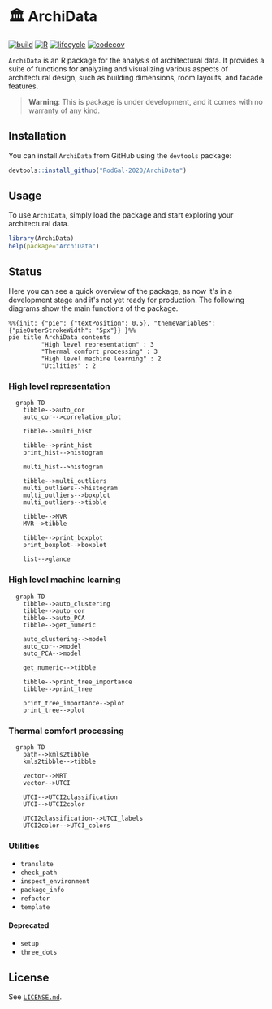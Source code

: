 # 🏛️ ArchiData

[![build](https://github.com/RodGal-2020/ArchiData/actions/workflows/pages/pages-build-deployment/badge.svg)](https://github.com/RodGal-2020/ArchiData/actions/workflows/pages/pages-build-deployment)
[![R](https://github.com/RodGal-2020/ArchiData/actions/workflows/r.yml/badge.svg?branch=main)](https://github.com/RodGal-2020/ArchiData/actions/workflows/r.yml)
[![lifecycle](https://img.shields.io/badge/lifecycle-experimental-orange)](https://lifecycle.r-lib.org/articles/stages.html)
[![codecov](https://codecov.io/gh/RodGal-2020/archiData/settings/badge)](https://app.codecov.io/gh/RodGal-2020/archiData?branch=main)

`ArchiData` is an R package for the analysis of architectural data. It provides a suite of functions for analyzing and visualizing various aspects of architectural design, such as building dimensions, room layouts, and facade features.

> **Warning**: This is package is under development, and it comes with no warranty of any kind.

## Installation

You can install `ArchiData` from GitHub using the `devtools` package:

```r
devtools::install_github("RodGal-2020/ArchiData")
```

## Usage

To use `ArchiData`, simply load the package and start exploring your architectural data.

```r
library(ArchiData)
help(package="ArchiData")
```

## Status

Here you can see a quick overview of the package, as now it's in a development stage and it's not yet ready for production. The following diagrams show the main functions of the package.

```mermaid
%%{init: {"pie": {"textPosition": 0.5}, "themeVariables": {"pieOuterStrokeWidth": "5px"}} }%%
pie title ArchiData contents
         "High level representation" : 3
         "Thermal comfort processing" : 3
         "High level machine learning" : 2
         "Utilities" : 2
```

### High level representation

```mermaid
  graph TD
    tibble-->auto_cor
    auto_cor-->correlation_plot

    tibble-->multi_hist

    tibble-->print_hist
    print_hist-->histogram

    multi_hist-->histogram

    tibble-->multi_outliers
    multi_outliers-->histogram
    multi_outliers-->boxplot
    multi_outliers-->tibble

    tibble-->MVR
    MVR-->tibble

    tibble-->print_boxplot
    print_boxplot-->boxplot

    list-->glance
```

### High level machine learning

```mermaid
  graph TD
    tibble-->auto_clustering
    tibble-->auto_cor
    tibble-->auto_PCA
    tibble-->get_numeric

    auto_clustering-->model
    auto_cor-->model
    auto_PCA-->model

    get_numeric-->tibble

    tibble-->print_tree_importance
    tibble-->print_tree

    print_tree_importance-->plot
    print_tree-->plot
```

### Thermal comfort processing

```mermaid
  graph TD
    path-->kmls2tibble
    kmls2tibble-->tibble

    vector-->MRT
    vector-->UTCI

    UTCI-->UTCI2classification
    UTCI-->UTCI2color
    
    UTCI2classification-->UTCI_labels
    UTCI2color-->UTCI_colors
```

### Utilities

- `translate`
- `check_path`
- `inspect_environment`
- `package_info`
- `refactor`
- `template`

#### Deprecated

- `setup`
- `three_dots`

## License

See [`LICENSE.md`](LICENSE.md).
